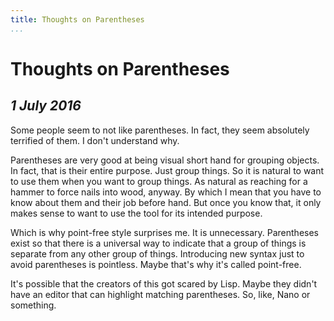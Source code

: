 ```yaml
---
title: Thoughts on Parentheses
...
```


Thoughts on Parentheses
=======================

*1 July 2016*
-------------

Some people seem to not like parentheses.
In fact, they seem absolutely terrified of them.
I don't understand why.

Parentheses are very good at being visual short hand for grouping objects.
In fact, that is their entire purpose.
Just group things.
So it is natural to want to use them when you want to group things.
As natural as reaching for a hammer to force nails into wood, anyway.
By which I mean that you have to know about them and their job before hand.
But once you know that, it only makes sense to want to use the tool for its intended purpose.

Which is why point-free style surprises me.
It is unnecessary.
Parentheses exist so that there is a universal way to indicate that a group of things is separate from any other group of things.
Introducing new syntax just to avoid parentheses is pointless.
Maybe that's why it's called point-free.

It's possible that the creators of this got scared by Lisp.
Maybe they didn't have an editor that can highlight matching parentheses.
So, like, Nano or something.
